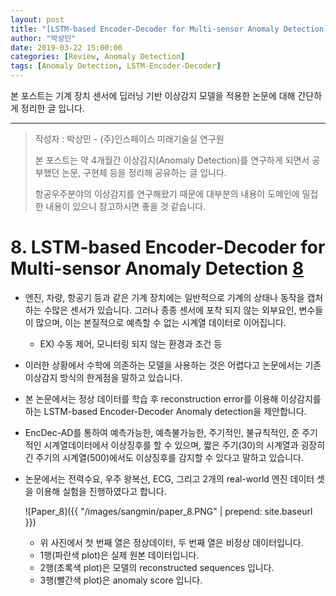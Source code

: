 ```yaml
---
layout: post
title: "[LSTM-based Encoder-Decoder for Multi-sensor Anomaly Detection] Paper Review"
author: "박상민"
date: 2019-03-22 15:00:00
categories: [Review, Anomaly Detection]
tags: [Anomaly Detection, LSTM-Encoder-Decoder]
---
```


본 포스트는 기계 장치 센서에 딥러닝 기반 이상감지 모델을 적용한 논문에 대해 간단하게 정리한 글 입니다.

---

> 작성자 : 박상민 - (주)인스페이스 미래기술실 연구원 
>
> 본 포스트는 약 4개월간 이상감지(Anomaly Detection)를 연구하게 되면서 공부했던 논문, 구현체 등을 정리해 공유하는 글 입니다. 
>
> 항공우주분야의 이상감지를 연구해왔기 때문에 대부분의 내용이 도메인에 밀접한 내용이 있으니 참고하시면 좋을 것 같습니다.


# 8. LSTM-based Encoder-Decoder for Multi-sensor Anomaly Detection [8](https://arxiv.org/pdf/1607.00148.pdf)

* 엔진, 차량, 항공기 등과 같은 기계 장치에는 일반적으로 기계의 상태나 동작을 캡처하는 수많은 센서가 있습니다. 그러나 종종 센서에 포착 되지 않는 외부요인, 변수들이 많으며, 이는 본질적으로 예측할 수 없는 시계열 데이터로 이어집니다. 
    * EX) 수동 제어, 모니터링 되지 않는 환경과 조건 등

* 이러한 상황에서 수학에 의존하는 모델을 사용하는 것은 어렵다고 논문에서는 기존 이상감지 방식의 한게점을 말하고 있습니다.

* 본 논문에서는 정상 데이터를 학습 후 reconstruction error를 이용해 이상감지를 하는 LSTM-based Encoder-Decoder Anomaly detection을 제안합니다.

* EncDec-AD를 통하여 예측가능한, 예측불가능한, 주기적인, 불규칙적인, 준 주기적인 시계열데이터에서 이상징후를 할 수 있으며, 짧은 주기(30)의 시계열과 굉장히 긴 주기의 시계열(500)에서도 이상징후를 감지할 수 있다고 말하고 있습니다.

* 논문에서는 전력수요, 우주 왕복선, ECG, 그리고 2개의 real-world 엔진 데이터 셋을 이용해 실험을 진행하였다고 합니다.

    ![Paper_8]({{ "/images/sangmin/paper_8.PNG" | prepend: site.baseurl }})

    * 위 사진에서 첫 번째 열은 정상데이터, 두 번째 열은 비정상 데이터입니다.
    * 1행(파란색 plot)은 실제 원본 데이터입니다.
    * 2행(초록색 plot)은 모델의 reconstructed sequences 입니다.
    * 3행(빨간색 plot)은 anomaly score 입니다.